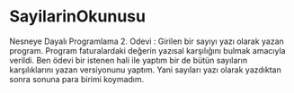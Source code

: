 # SayilarinOkunusu
Nesneye Dayalı Programlama 2. Odevi : Girilen bir sayıyı yazı olarak yazan program. 
Program faturalardaki değerin yazısal karşılığını bulmak amacıyla verildi.
Ben ödevi bir istenen hali ile yaptım bir de bütün sayıların karşılıklarını yazan versiyonunu yaptım.
Yani sayıları yazı olarak yazdıktan sonra sonuna para birimi koymadım.
